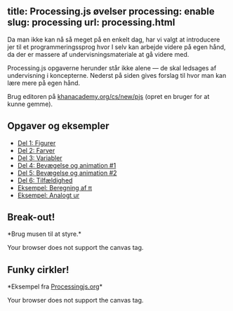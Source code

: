 title: Processing.js øvelser
processing: enable
slug: processing
url: processing.html
---

Da man ikke kan nå så meget på en enkelt dag, har vi valgt at
introducere jer til et programmeringssprog hvor I selv kan arbejde
videre på egen hånd, da der er massere af undervisningsmateriale at gå
videre med.


Processing.js opgaverne herunder står ikke alene &mdash; de skal ledsages
af undervisning i koncepterne. Nederst på siden gives forslag til hvor
man kan lære mere på egen hånd.

Brug editoren på <a
href="http://khanacademy.org/cs/new/pjs">khanacademy.org/cs/new/pjs</a>
(opret en bruger for at kunne gemme).

<h2>Opgaver og eksempler</h2>
<ul>
  <li><a href="processing/figurer.html">Del 1: Figurer</a></li>
  <li><a href="processing/farver.html">Del 2: Farver</a></li>
  <li><a href="processing/variabler.html">Del 3: Variabler</a></li>
  <li><a href="processing/animation-1.html">Del 4: Bevægelse og animation #1</a></li>
  <li><a href="processing/animation-2.html">Del 5: Bevægelse og animation #2</a></li>
  <li><a href="processing/randomness.html">Del 6: Tilfældighed</a></li>
  <li><a href="processing/montecarlo-pi.html">Eksempel: Beregning af π</a></li>
  <li><a href="processing/urskive.html">Eksempel: Analogt ur</a></li>
</ul>

<h2>Break-out!</h2>
*Brug musen til at styre.*

<canvas data-processing-sources="processing-examples/BreakOut.js" class="processing-example-canvas">
<p>Your browser does not support the canvas tag.</p>
</canvas>

<h2>Funky cirkler! </h2>
*Eksempel fra <a href="http://processingjs.org/learning/basic/distance2d/">Processingjs.org</a>*

<canvas data-processing-sources="processing-examples/Distance2D.js" class="processing-example-canvas" style="border: 0;">
<p>Your browser does not support the canvas tag.</p>
</canvas>

